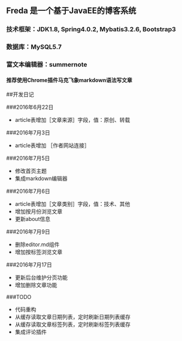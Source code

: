 ## Freda 是一个基于JavaEE的博客系统
### 技术框架：JDK1.8, Spring4.0.2, Mybatis3.2.6, Bootstrap3
### 数据库：MySQL5.7
### 富文本编辑器：summernote 
#### 推荐使用Chrome插件马克飞象markdown语法写文章

##开发日记

###2016年6月22日

- article表增加［文章来源］字段，值：原创、转载

###2016年7月3日
- article表增加 ［作者网站连接］

###2016年7月5日
- 修改首页主题
- 集成markdown编辑器

###2016年7月6日
- article表增加［文章类别］字段，值：技术、其他
- 增加按月份浏览文章
- 更新about信息

###2016年7月9日
- 删除editor.md组件
- 增加按标签浏览文章

###2016年7月17日
- 更新后台维护分页功能
- 增加删除文章功能

 
###TODO
- 代码重构
- 从缓存读取文章日期列表，定时刷新日期列表缓存
- 从缓存读取文章标签列表，定时刷新标签列表缓存
- 集成评论插件
